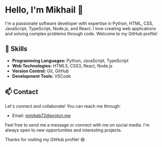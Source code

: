 # Hello, I'm Mikhail 👋

I'm a passionate software developer with expertise in Python, HTML, CSS, JavaScript, TypeScript, Node.js, and React. I love creating web applications and solving complex problems through code. Welcome to my GitHub profile!

## 🔧 Skills

- **Programming Languages:** Python, JavaScript, TypeScript
- **Web Technologies:** HTML5, CSS3, React, Node.js
- **Version Control:** Git, GitHub
- **Development Tools:** VSCode

<!--

## 🌐 Projects

Here are some of the projects I've worked on:

1. [Project Name 1](Link to the project repository) - A brief description of what this project does.
2. [Project Name 2](Link to the project repository) - Another project with a short description.
3. [Project Name 3](Link to the project repository) - Describe your third project briefly.

Feel free to explore my repositories to see more of my work!

## 📚 Blog Posts

I enjoy sharing my knowledge and experiences through blog posts. Here are some of my recent articles:

1. [Title of Blog Post 1](Link to the blog post) - A short description of the article.
2. [Title of Blog Post 2](Link to the blog post) - Briefly describe the content of the second article.
3. [Title of Blog Post 3](Link to the blog post) - Summarize the third article.

Check out my [blog](Link to your blog) for more insightful articles.

-->

## 📫 Contact

Let's connect and collaborate! You can reach me through:

- Email: [mmikeb72@proton.me](mmikeb72@proton.me)
<!--
- LinkedIn: [Your LinkedIn Profile](https://www.linkedin.com/in/yourprofile/)
- Twitter: [Your Twitter Profile](https://twitter.com/yourhandle)
-->

Feel free to send me a message or connect with me on social media. I'm always open to new opportunities and interesting projects.

Thanks for visiting my GitHub profile! 😄
